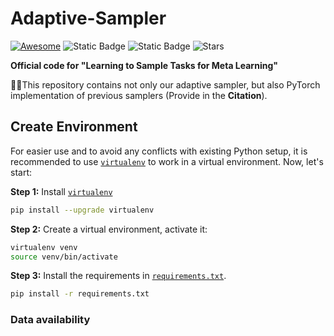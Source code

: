 # Adaptive-Sampler
[![Awesome](https://awesome.re/badge.svg)](https://awesome.re) 
![Static Badge](https://img.shields.io/badge/Meta_Learning-Task_Sampling-blue)
![Static Badge](https://img.shields.io/badge/to_be_continue-orange)
![Stars](https://img.shields.io/github/stars/WangJingyao07/Adaptive-Sampler)

**Official code for "Learning to Sample Tasks for Meta Learning"**

🥇🌈This repository contains not only our adaptive sampler, but also PyTorch implementation of previous samplers (Provide in the **Citation**). 

## Create Environment

For easier use and to avoid any conflicts with existing Python setup, it is recommended to use [`virtualenv`](https://docs.python-guide.org/dev/virtualenvs/) to work in a virtual environment. Now, let's start:

**Step 1:** Install [`virtualenv`](https://docs.python-guide.org/dev/virtualenvs/)

```bash
pip install --upgrade virtualenv
```

**Step 2:** Create a virtual environment, activate it:

```bash
virtualenv venv
source venv/bin/activate
```

**Step 3:** Install the requirements in [`requirements.txt`](requirements.txt).

```bash
pip install -r requirements.txt
```

### Data availability
